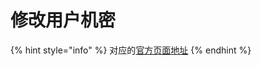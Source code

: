 # 修改用户机密

{% hint style="info" %}
对应的[官方页面地址](https://contributing.bitwarden.com/contributing/user-secrets)
{% endhint %}

